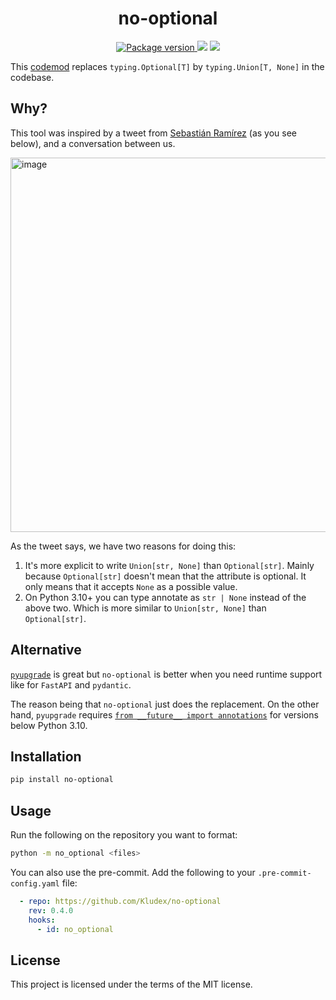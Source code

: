 <h1 align="center">
    <strong>no-optional</strong>
</h1>
<p align="center">
    <a href="https://pypi.org/project/no-optional" target="_blank">
        <img src="https://img.shields.io/pypi/v/no-optional" alt="Package version">
    </a>
    <img src="https://img.shields.io/pypi/pyversions/no-optional">
    <img src="https://img.shields.io/github/license/Kludex/no-optional">
</p>

This [codemod](https://libcst.readthedocs.io/en/stable/codemods_tutorial.html) replaces `typing.Optional[T]` by `typing.Union[T, None]` in the codebase.

## Why?

This tool was inspired by a tweet from [Sebastián Ramírez](https://twitter.com/tiangolo) (as you see below), and a conversation between us.

<img width="599" alt="image" src="https://user-images.githubusercontent.com/7353520/173566552-6759f21e-e0d2-4bb6-9a7a-bac7c360e7fe.png">

As the tweet says, we have two reasons for doing this:

1. It's more explicit to write `Union[str, None]` than `Optional[str]`. Mainly because `Optional[str]` doesn't mean that the attribute is optional.
It only means that it accepts `None` as a possible value.
2. On Python 3.10+ you can type annotate as `str | None` instead of the above two. Which is more similar to `Union[str, None]` than `Optional[str]`.

## Alternative

[`pyupgrade`](https://github.com/asottile/pyupgrade) is great but `no-optional` is better when you need runtime support like for `FastAPI` and `pydantic`.

The reason being that `no-optional` just does the replacement. On the other hand, `pyupgrade` requires [`from __future__ import annotations`](https://peps.python.org/pep-0563/) for versions below Python 3.10.

## Installation

```bash
pip install no-optional
```

## Usage

Run the following on the repository you want to format:

```bash
python -m no_optional <files>
```

You can also use the pre-commit. Add the following to your `.pre-commit-config.yaml` file:

```yaml
  - repo: https://github.com/Kludex/no-optional
    rev: 0.4.0
    hooks:
      - id: no_optional
```

## License

This project is licensed under the terms of the MIT license.
